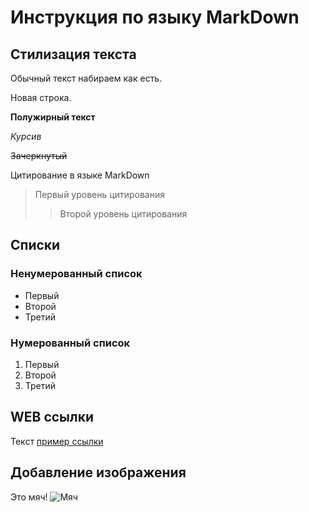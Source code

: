 # Инструкция по языку MarkDown

## Стилизация текста
Обычный текст набираем как есть.

Новая строка.

**Полужирный текст**

*Курсив*

~~Зачеркнутый~~

Цитирование в языке MarkDown
> Первый уровень цитирования
>> Второй уровень цитирования

## Списки
### Ненумерованный список
* Первый
* Второй
* Третий

### Нумерованный список
1. Первый
2. Второй
3. Третий

## WEB ссылки
Текст [пример ссылки](http.examole.com "Всплывающая подсказка")

## Добавление изображения
Это мяч! ![Мяч](ball.jpg)